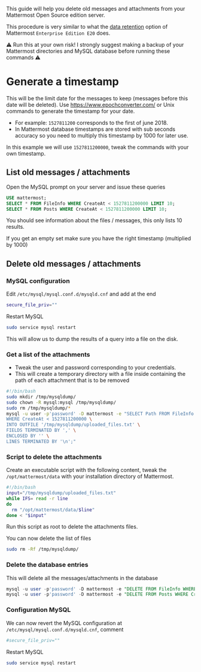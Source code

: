 This guide will help you delete old messages and attachments from your Mattermost Open Source edition server.

This procedure is very similar to what the [data retention](https://docs.mattermost.com/administration/data-retention.html) option of Mattermost `Enterprise Edition E20` does.

:warning: Run this at your own risk! I strongly suggest making a backup of your Mattermost directories and MySQL database before running these commands :warning:

# Generate a timestamp
This will be the limit date for the messages to keep (messages before this date will be deleted).
Use https://www.epochconverter.com/ or Unix commands to generate the timestamp for your date.

- For example: `1527811200` corresponds to the first of june 2018.
- In Mattermost database timestamps are stored with sub seconds accuracy so you need to multiply this timestamp by 1000 for later use.

In this example we will use `1527811200000`, tweak the commands with your own timestamp.

## List old messages / attachments
Open the MySQL prompt on your server and issue these queries

```sql
USE mattermost;
SELECT * FROM FileInfo WHERE CreateAt < 1527811200000 LIMIT 10;
SELECT * FROM Posts WHERE CreateAt < 1527811200000 LIMIT 10;
```
You should see information about the files / messages, this only lists 10 results.

If you get an empty set make sure you have the right timestamp (multiplied by 1000)

## Delete old messages / attachments

### MySQL configuration
Edit `/etc/mysql/mysql.conf.d/mysqld.cnf` and add at the end

```bash
secure_file_priv=""
```

Restart MySQL

```bash
sudo service mysql restart
```

This will allow us to dump the results of a query into a file on the disk.

### Get a list of the attachments
- Tweak the user and password corresponding to your credentials.
- This will create a temporary directory with a file inside containing the path of each attachment that is to be removed

```bash
#!/bin/bash
sudo mkdir /tmp/mysqldump/
sudo chown -R mysql:mysql /tmp/mysqldump/
sudo rm /tmp/mysqldump/*
mysql -u user -p'password' -D mattermost -e "SELECT Path FROM FileInfo \
WHERE CreateAt < 1527811200000 \
INTO OUTFILE '/tmp/mysqldump/uploaded_files.txt' \
FIELDS TERMINATED BY ',' \
ENCLOSED BY '' \
LINES TERMINATED BY '\n';"
```

### Script to delete the attachments
Create an executable script with the following content, tweak the `/opt/mattermost/data` with your installation directory of Mattermost.

```bash
#!/bin/bash
input="/tmp/mysqldump/uploaded_files.txt"
while IFS= read -r line
do
  rm "/opt/mattermost/data/$line"
done < "$input"
```

Run this script as root to delete the attachments files.

You can now delete the list of files

```bash
sudo rm -Rf /tmp/mysqldump/
```

### Delete the database entries
This will delete all the messages/attachments in the database

```sql
mysql -u user -p'password' -D mattermost -e "DELETE FROM FileInfo WHERE CreateAt < 1527811200000;"
mysql -u user -p'password' -D mattermost -e "DELETE FROM Posts WHERE CreateAt < 1527811200000;"
```

### Configuration MySQL
We can now revert the  MySQL configuration at `/etc/mysql/mysql.conf.d/mysqld.cnf`, comment

```bash
#secure_file_priv=""
```

Restart MySQL
```bash
sudo service mysql restart
```
